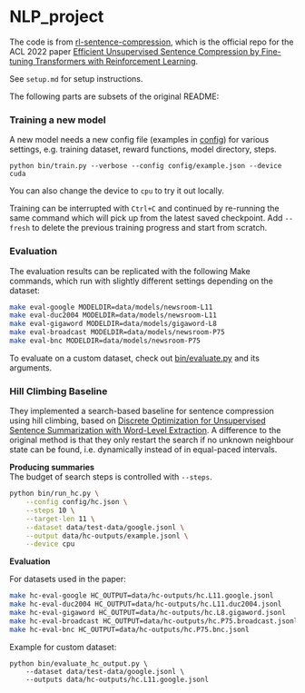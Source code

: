 

# NLP_project

The code is from [rl-sentence-compression](https://github.com/complementizer/rl-sentence-compression), which is the official repo for the ACL 2022 paper [Efficient Unsupervised Sentence Compression by Fine-tuning Transformers with Reinforcement Learning](https://arxiv.org/abs/2205.08221).

See `setup.md` for setup instructions.

The following parts are subsets of the original README:

### Training a new model

A new model needs a new config file (examples in [config](config)) for various settings, e.g. training dataset, reward functions, model directory, steps.


`python bin/train.py --verbose --config config/example.json --device cuda`

You can also change the device to `cpu` to try it out locally.

Training can be interrupted with `Ctrl+C` and continued by re-running the same command which will pick up from the latest saved checkpoint. Add `--fresh` to delete the previous training progress and start from scratch.


### Evaluation

The evaluation results can be replicated with the following Make commands, which run with slightly different settings depending on the dataset:

```bash
make eval-google MODELDIR=data/models/newsroom-L11
make eval-duc2004 MODELDIR=data/models/newsroom-L11
make eval-gigaword MODELDIR=data/models/gigaword-L8
make eval-broadcast MODELDIR=data/models/newsroom-P75
make eval-bnc MODELDIR=data/models/newsroom-P75
```

To evaluate on a custom dataset, check out [bin/evaluate.py](bin/evaluate.py) and its arguments.


### Hill Climbing Baseline

They implemented a search-based baseline for sentence compression using hill climbing, based on [Discrete Optimization for Unsupervised Sentence Summarization with Word-Level Extraction](https://arxiv.org/abs/2005.01791).  A difference to the original method is that they only restart the search if no unknown neighbour state can be found, i.e. dynamically instead of in equal-paced intervals.

**Producing summaries**<br>
The budget of search steps is controlled with `--steps`.
```bash
python bin/run_hc.py \
    --config config/hc.json \
    --steps 10 \
    --target-len 11 \
    --dataset data/test-data/google.jsonl \
    --output data/hc-outputs/example.jsonl \
    --device cpu
```


**Evaluation** <br>

For datasets used in the paper:
```bash
make hc-eval-google HC_OUTPUT=data/hc-outputs/hc.L11.google.jsonl
make hc-eval-duc2004 HC_OUTPUT=data/hc-outputs/hc.L11.duc2004.jsonl
make hc-eval-gigaword HC_OUTPUT=data/hc-outputs/hc.L8.gigaword.jsonl
make hc-eval-broadcast HC_OUTPUT=data/hc-outputs/hc.P75.broadcast.jsonl
make hc-eval-bnc HC_OUTPUT=data/hc-outputs/hc.P75.bnc.jsonl
```

Example for custom dataset:
```
python bin/evaluate_hc_output.py \
    --dataset data/test-data/google.jsonl \
    --outputs data/hc-outputs/hc.L11.google.jsonl
```